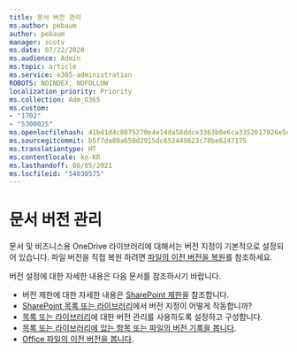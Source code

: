 ```yaml
---
title: 문서 버전 관리
ms.author: pebaum
author: pebaum
manager: scotv
ms.date: 07/22/2020
ms.audience: Admin
ms.topic: article
ms.service: o365-administration
ROBOTS: NOINDEX, NOFOLLOW
localization_priority: Priority
ms.collection: Adm_O365
ms.custom:
- "1702"
- "5300025"
ms.openlocfilehash: 41b41d4c8875270e4e14da58ddce3363b0e6ca3352617926e5dbfa2352c3b843
ms.sourcegitcommit: b5f7da89a650d2915dc652449623c78be6247175
ms.translationtype: HT
ms.contentlocale: ko-KR
ms.lasthandoff: 08/05/2021
ms.locfileid: "54030575"
---
```

# <a name="document-versioning"></a>문서 버전 관리

문서 및 비즈니스용 OneDrive 라이브러리에 대해서는 버전 지정이 기본적으로 설정되어 있습니다. 파일 버전을 직접 복원 하려면 [파일의 이전 버전을 복원](https://support.office.com/article/restore-a-previous-version-of-a-file-in-onedrive-159cad6d-d76e-4981-88ef-de6e96c93893?ui=en-US&rs=en-US&ad=US)를 참조하세요.  

버전 설정에 대한 자세한 내용은 다음 문서를 참조하시기 바랍니다.  

- 버전 제한에 대한 자세한 내용은 [SharePoint 제한](https://docs.microsoft.com/office365/servicedescriptions/sharepoint-online-service-description/sharepoint-online-limits)을 참조합니다.     
- [SharePoint 목록 또는 라이브러리](https://support.office.com/article/how-does-versioning-work-in-a-sharepoint-list-or-library-0f6cd105-974f-44a4-aadb-43ac5bdfd247)에서 버전 지정이 어떻게 작동합니까?
- [목록 또는 라이브러리](https://support.office.com/article/enable-and-configure-versioning-for-a-list-or-library-1555d642-23ee-446a-990a-bcab618c7a37?ocmsassetID=HA102772148&CTT=3&CorrelationId=52441bb1-a619-4375-89d5-19d28769890f&ui=en-US&rs=en-US&ad=US)에 대한 버전 관리를 사용하도록 설정하고 구성합니다.
- [목록 또는 라이브러리에 있는 항목 또는 파일의 버전 기록을 봅니다](https://support.office.com/article/View-the-version-history-of-an-item-or-file-in-a-list-or-library-53262060-5092-424D-A50B-C798B0EC32B1).
- [Office 파일의 이전 버전을 봅니다](https://support.office.com/article/view-previous-versions-of-office-files-5c1e076f-a9c9-41b8-8ace-f77b9642e2c2).